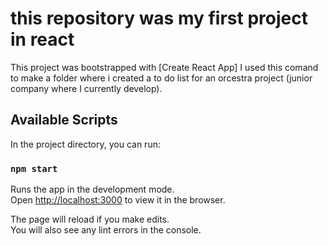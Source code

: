 # this repository was my first project in react

This project was bootstrapped with [Create React App] I used this comand to make a folder where i created a to do list for an orcestra project (junior company where I currently develop).

## Available Scripts

In the project directory, you can run:

### `npm start`

Runs the app in the development mode.\
Open [http://localhost:3000](http://localhost:3000) to view it in the browser.

The page will reload if you make edits.\
You will also see any lint errors in the console.
